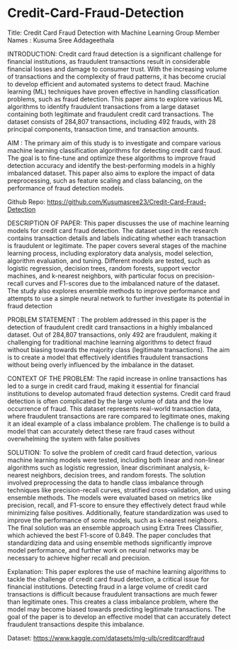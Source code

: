 # Credit-Card-Fraud-Detection
Title: Credit Card Fraud Detection with Machine Learning
Group Member Names :
Kusuma Sree Addageethala

INTRODUCTION:
Credit card fraud detection is a significant challenge for financial institutions, as fraudulent transactions result in considerable financial losses and damage to consumer trust. With the increasing volume of transactions and the complexity of fraud patterns, it has become crucial to develop efficient and automated systems to detect fraud. Machine learning (ML) techniques have proven effective in handling classification problems, such as fraud detection. This paper aims to explore various ML algorithms to identify fraudulent transactions from a large dataset containing both legitimate and fraudulent credit card transactions. The dataset consists of 284,807 transactions, including 492 frauds, with 28 principal components, transaction time, and transaction amounts.

AIM :
The primary aim of this study is to investigate and compare various machine learning classification algorithms for detecting credit card fraud. The goal is to fine-tune and optimize these algorithms to improve fraud detection accuracy and identify the best-performing models in a highly imbalanced dataset. This paper also aims to explore the impact of data preprocessing, such as feature scaling and class balancing, on the performance of fraud detection models.

Github Repo:
https://github.com/Kusumasree23/Credit-Card-Fraud-Detection

DESCRIPTION OF PAPER:
This paper discusses the use of machine learning models for credit card fraud detection. The dataset used in the research contains transaction details and labels indicating whether each transaction is fraudulent or legitimate. The paper covers several stages of the machine learning process, including exploratory data analysis, model selection, algorithm evaluation, and tuning. Different models are tested, such as logistic regression, decision trees, random forests, support vector machines, and k-nearest neighbors, with particular focus on precision-recall curves and F1-scores due to the imbalanced nature of the dataset. The study also explores ensemble methods to improve performance and attempts to use a simple neural network to further investigate its potential in fraud detection

PROBLEM STATEMENT :
The problem addressed in this paper is the detection of fraudulent credit card transactions in a highly imbalanced dataset. Out of 284,807 transactions, only 492 are fraudulent, making it challenging for traditional machine learning algorithms to detect fraud without biasing towards the majority class (legitimate transactions). The aim is to create a model that effectively identifies fraudulent transactions without being overly influenced by the imbalance in the dataset.

CONTEXT OF THE PROBLEM:
The rapid increase in online transactions has led to a surge in credit card fraud, making it essential for financial institutions to develop automated fraud detection systems. Credit card fraud detection is often complicated by the large volume of data and the low occurrence of fraud. This dataset represents real-world transaction data, where fraudulent transactions are rare compared to legitimate ones, making it an ideal example of a class imbalance problem. The challenge is to build a model that can accurately detect these rare fraud cases without overwhelming the system with false positives

SOLUTION:
To solve the problem of credit card fraud detection, various machine learning models were tested, including both linear and non-linear algorithms such as logistic regression, linear discriminant analysis, k-nearest neighbors, decision trees, and random forests. The solution involved preprocessing the data to handle class imbalance through techniques like precision-recall curves, stratified cross-validation, and using ensemble methods. The models were evaluated based on metrics like precision, recall, and F1-score to ensure they effectively detect fraud while minimizing false positives. Additionally, feature standardization was used to improve the performance of some models, such as k-nearest neighbors. The final solution was an ensemble approach using Extra Trees Classifier, which achieved the best F1-score of 0.849. The paper concludes that standardizing data and using ensemble methods significantly improve model performance, and further work on neural networks may be necessary to achieve higher recall and precision.


Explanation:
This paper explores the use of machine learning algorithms to tackle the challenge of credit card fraud detection, a critical issue for financial institutions. Detecting fraud in a large volume of credit card transactions is difficult because fraudulent transactions are much fewer than legitimate ones. This creates a class imbalance problem, where the model may become biased towards predicting legitimate transactions. The goal of the paper is to develop an effective model that can accurately detect fraudulent transactions despite this imbalance.

Dataset:
https://www.kaggle.com/datasets/mlg-ulb/creditcardfraud

